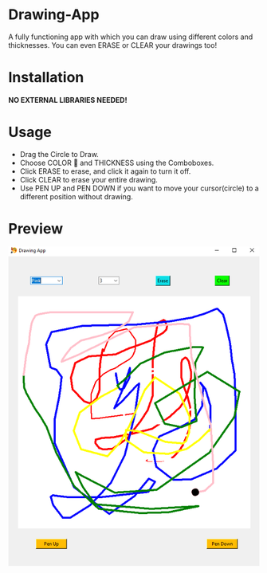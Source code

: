 # Drawing-App
A fully functioning app with which you can draw using different colors and thicknesses. You can even ERASE or CLEAR your drawings too!
# Installation
#### NO EXTERNAL LIBRARIES NEEDED!
# Usage
- Drag the Circle to Draw.
- Choose COLOR 🎨 and THICKNESS using the Comboboxes.
- Click ERASE to erase, and click it again to turn it off.
- Click CLEAR to erase your entire drawing.
- Use PEN UP and PEN DOWN if you want to move your cursor(circle) to a different position without drawing.
# Preview
<img src="preview.png">
